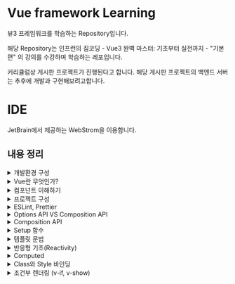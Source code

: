# Vue framework Learning

뷰3 프레임워크를 학습하는 Repository입니다.

해당 Repository는 인프런의 짐코딩 - Vue3 완벽 마스터: 기초부터 실전까지 - "기본편" 의 강의를 수강하며 학습하는 레포입니다.

커리큘럼상 게시판 프로젝트가 진행된다고 합니다.
해당 게시판 프로젝트의 백엔드 서버는 추후에 개발과 구현해보려고합니다.

# IDE
JetBrain에서 제공하는 WebStrom을 이용합니다.


## 내용 정리

<details>
<summary>개발환경 구성</summary>
- 강의에서 소개하는 vsCode의 확장프로그램은 이미 WebStrom에서 모두 제공되는 기능이므로, 생략합니다. <br>
- 크롬 웹스토어에서 `vue devtools`를 검색하면 Vue.js devtools 2개가 나오는데, 이중 legacy는 Vue2를 가리킵니다. <br> 따라서 레거시가 아닌 Vue.js devtools를 설치합니다.
</details>



<details>
<summary>Vue란 무엇인가?</summary>

## Vue
User Interface 개발을 위한 자바스크립트 프레임워크입니다.

관련된 파일은 [vue3.html](./src/tmp/vue3.html), [javascript.html](./src/tmp/javascript.html) 입니다.

이 두 파일의 차이는 다음과 같습니다.
1. 선언적 렌더링(Declarative Rendering) : Vue는 템플릿 구문`{{ 데이터 }}`를 활용하여 데이터를 선언적으로 출력(렌더링)할 수 있도록 합니다.
 
2. 반응성(Reactivity) : Vue는 JavaScript 상태 변경을 자동으로 추적하고 변경이 발생하면 DOM을 효율적으로 업데이트합니다.

이를 활용하여 순수 자바스크립트를 이용하는 것보다 더욱 빠르게 애플리케이션을 제작할 수 있습니다.

### Vue의 바인딩

관련된 파일은 [quickly.html](./src/tmp/quickly.html)입니다.

v-bind 속성을 이용하여 script태그에서 선언한 message를 바인딩 시켜줍나다 .  <br>
그리고 message의 값이 변경되면, 자동으로 placeholder의 값도 변경됩니다.

참고로 vue.js devtools를 다운로드하고, 다음과 같이 사용할 수 있습니다.

<div align="left">
  <img src="https://velog.velcdn.com/images/tjdtn4484/post/0d4ac0f1-872a-4250-ae51-3a02e27ff335/image.png">
</div>

 <br>

<div align="left">
  <img src="https://velog.velcdn.com/images/tjdtn4484/post/494205e7-11a3-4fce-b967-ad9470d31d08/image.png">
</div>

해당 값을 변경하면, 브라우저도 변경됩니다.

그리고 속성에서 `v-`라는 접두어가 붙은 특수 속성을 디렉티브(directive)라고 합니다.

### 이벤트 핸들링

관련된 파일은 [quickly.html](./src/tmp/quickly.html)입니다.

순수 html 태그 안에 `on`과 이벤트를 입력하면, 핸들링을 할 수 있는데,  <br>
Vue에선 `v-on`과 이벤트를 입력하여 핸들링을 할 수 있습니다.

reverseMessage와 관련된 코드입니다.

```
<!-- 이벤트 핸들링 -->
<button v-on:click="reverseMessage">click</button>
```

## 양방향 바인딩(v-model)

관련된 파일은 [quickly.html](./src/tmp/quickly.html)입니다.
username 과 관련된 코드입니다.

script에서 변경시엔, tag안의 값도 변경되어 나타납니다.  <br>
반면, 브라우저의 값을 변경하면, script 태그 안의 내용은 변경되지 않습니다.  <br>  <br>

왜냐하면, 단방향으로 바인딩되어 있기 때문인데요.  <br>
그래서 브라우저에서 값을 변경하면, 스크립트의 value도 변경될 수 있도록 **양방향 바인딩**을 해주어야 합니다.  <br> <br>

**양방향 바인딩**을 하기 위해 쓰는 것이 **v-model**입니다.  <br>
이 때 브라우저에서 값이 변경되면 스크립트의 value도 함께 변경됩니다.

```
{{ username }}
<!--    단방향 바인딩    <input type="text" v-bind:value="username" />-->
<!-- 양방향 바인딩 --> <input type="text" v-model="username" />
```


## 조건문
`v-if`라는 특수 속성(디렉티브)으로 제어할 수 있습니다.

관련된 파일은 [quickly.html](./src/tmp/quickly.html)입니다.

```
<p v-if="visible">보이나요?</p> <!-- 조건문 -->
<button type="button" v-on:click="visible = true">visible</button>
        
```


## 반복문
`v-for`로 배열에서 데이터를 가져와 아이템 목록을 표시하는데 사용할 수 있습니다.

관련된 파일은 [quickly.html](./src/tmp/quickly.html)입니다. 


```
<ul>
  <li v-for="item in items">{{item}}</li>
</ul>
```

</details>

<details>
<summary>컴포넌트 이해하기</summary>

**모듈** : 자바스크립트 코드를 재사용할 수 있도록 분리한 파일 <br><br>

**컴포넌트**                            <br>
- 뷰에서 UI를 재활용할 수 있도록 정의한 것   <br>                           
- 컴포넌트를 활용하면 자바스크립트 코드뿐만 아니라, HTML, CSS도 함께 캡슐화하여 재사용 가능. <br><br>

컴포넌트의 정의에든 두 가지 방법이 있습니다. <br><br>

하나는 **문자열 템플릿**, 하나는 **SFC(Single File Component)**가 있습니다. <br>

```
<script> 
    const BookComponent = {
        template : `
            <article class="book">
                <div class="book_subtitle">제목</div>
                <div class="book__title">HTML 강좌</div>
            </article>
        `,    
    };
    
    const app = Vue.createApp({});
    app.component("BookComponent",BookComponent);
    app.mount("#app");
</script>
```

위와 같이 component를 선언하고, <br>
등록했다면, <br>
사용만 하면 됩니다. <br><br>

사용은 body태그 안에 다음과 같이 추가만 해주면 됩니다.
<br>
```
<book-component></book-component>
```
<br>
그럼 해당 template 내의 구조가 만들어집니다.<br>


<div align="left">
  <img src="https://velog.velcdn.com/images/tjdtn4484/post/cf18fbe6-38f7-4bf8-9fc3-81e8d5f421dc/image.png">
</div>

<br>

컴포넌트를 활용하면, 이처럼 단 몇 줄의 태그로 아래와 같은 UI를 만들 수 있습니다. <br>

<div align="left">
  <img src="https://velog.velcdn.com/images/tjdtn4484/post/d98eaf54-a7df-4aa1-953e-60d9f58d01d9/image.png">
</div>

관련된 파일은 [여기](./src/learning-component/index.html)에 있습니다. <br><br>

그리고 위에 사진에 보시면 **Root 컴포넌트**가 존재함을 알 수 있는데, <br>
루트 컴포넌트는 처음 `Vue.craeteApp({})`으로 루트 컴포넌트를 처음에 생성할 때 괄호 안에 옵션을 전달하는데, <br>
그 옵션은 루트 컴포넌트를 생성할 때 사용하는 옵션입니다. <br><br>

그리고 이 태그들도 줄일 수 있습니다. <br>

```
const App = {
            template: `
            <app-header></app-header>
            <app-nav></app-nav>
            <app-view></app-view>
            `,
        }
///

app.component("App", App);
app.mount("#app");


//  HTML에 한 번에 한 줄로도 선언가능합니다.
<app></app>

```
<br>
지금까지의 방법은 **문자열 팀플릿**에 관한 내용입니다. <br>
이 방법은 계속 추가되는 내용이 있으면 코드가 길어지고, 불편해집니다. <br>

그래서 현업에서도 SFC 방식으로 개발을 진행하는데, <br>
SFC 방식으로는 **Vue CLI** 혹은 **Vite** 와 같은 빌드 도구가 필요합니다.

#### Vite 사용시

```
npm init -y
```

뷰도 npm으로 프로젝트를 관리할 것이기 때문에, cdn 방식이 아닌 npm으로 라이브러리를 설치해야 합니다.

```
npm install vue
```

vite 설치는 다음과 같습니다.

```
npm install vite
```

그리고 비트로 Vue.js 개발을 하려면 플러그인이 필요합니다. <br>

참고로 플러그인 [사이트는 바로 여기](https://github.com/vitejs/vite-plugin-vue/tree/main/packages/plugin-vue)입니다.

```
npm i @vitejs/plugin-vue
```

그리고 vite는 실행시 vite.config.js 파일을 참조합니다. <br><br>

다음으로 해당코드를 vite.config.js에 붙여넣기 해주시면 됩니다. <br>
(해당 링크에서 처음으로 나오는 코드입니다.) <br>

```
// vite.config.js
import vue from '@vitejs/plugin-vue'

export default {
  plugins: [vue()],
}
```

이제 비트 설치가 끝났습니다.

package.json에서 script 태그 안에서 dev라는 이름응로 vite를 추가해줍니다.

```
"dev": "vite",
```

이후 실행시 다음 명령어를 실행하면 됩니다.

```
npm run dev
```

### 컴포넌트를 사용하는 이유
- 컴포넌트를 사용하면 UI를 재사용 할 수 있습니다.
  - 프론트엔드 개발을 하다보면 JavaScript 뿐만 아니라 HTML, CSS를 반복적으로 사용할 때가 있습니다. <br> 이런경우 컴포넌트로 캡슐화 한 후 필요한 곳에서 사용할 수 있습니다.
- 컴포넌트를 사용하여 UI를 독립적으로 나눔으로써(레이아웃 등) 코드를 클린하게 할 수 있습니다.
  - 프론트엔드 개발을 하다보면 코드가 길어져 유지보수가 힘들 수 있습니다. <br> 이런경우 컴포넌트로 독립적으로 분리함으로써 코드를 클린하게 하여 유지보수를 보다 쉽게할 수 있습니다.


</details>

<details>
<summary>프로젝트 구성</summary>

#### Vue 설치방법

CLI를 사용하면 명령어 하나로 프로젝트를 scaffolding 할 수 있기 때문에 편리합니다.<br><br>

**scaffold**이란?
- 개발을 용이하게 시작할 수 있는 발판을 제공해주는 것을 의미합니다.

<br>
CLI로 시작하는 방법은 두 가지가 있습니다. <br>

#### Vue CLI
Vue CLI는 웹팩 기반 빌드도구입니다. <br>
하지만, Vue CLI는 현재 유지관리 모드에 있으므로, <br>
특정 웹팩 기능에 의존하지 않는 한 vite로 새로운 프로젝트를 시작하는 것을 공식문서에선 권장하고 있습니다.

#### Vite
Vite는 Vue SFC를 지원하고 매우 가볍고 빠른 빌드 도구입니다. <br>
Vue!의 저자이기도 한 Evan You가 만들었습니다. <br>

- Vite는 개발 서버를 구동할 때 매우 빠릅니다.
- 소스 코드의 변경이 일어났을 때 전체 모듈을 번들링 하는 것이 아니라, 변경된 모듈만 교체하기 때문에 개발을 더욱 더 빠르게 진행할 수 있습니다.

### vite로 프로젝트 구성하기

다음 명령어를 입력하여 vite로 프로젝트를 구성할 수 있습니다.

```
npm init vue
```

해당 명령어로 공식 Vue 프로젝트 스케폴딩 도구인 `create-vue`를 설치하고 실행합니다. <br>
프로젝트 이름을 설정한 후, 마지막 ESLint(코드 검사기)와 Prettier외엔 다 no를 선택해줍니다. <br>
그럼 프로젝트 이름으로 설정한, 디렉터리가 생깁니다. <br>
이 폴더가 프로젝트 디렉터리입니다. <br>

CLI를 통해 해당 디렉터리로 이동하여, 다음 명령어로 의존된 라이브러리를 설치합니다. <br>

```
npm install
```

설치 완료 후, 다음 명령어로 실행합니다.

```
npm run dev
```

터미널에서 나오는 경로를 통해 Vue로 진입할 수 있습니다.

</details>

<details>
<summary>ESLint, Prettier</summary>

<div align="left">
  <img src="https://velog.velcdn.com/images/tjdtn4484/post/12a551fa-661b-4645-ab5e-1eb69b7dec66/image.png">
</div>

이 사진은 현재 프로젝트의 폴더 구조입니다. <br><br>

맨 마지막의 **vite.config.js**sms vite의 환경 설정파일입니다. <br>
vite 명령어를 사용할 때 해당 파일을 참고합니다. <br><br>

vite.config.js에서 alias 탭이 있는데, <br>
왼쪽 항목의 URL의 매개변수를 가리킨다는 의미입니다. <br><br>

```
'@': fileURLToPath(new URL('./src', import.meta.url))
```

이렇게 설정되어있는데, `@`이 `./src` 경로를 가리킨다는 의미입니다. <br><br>

현재 디렉터리가 src인데, src안에 component 안에 TheWelcome.vue 파일이 있습니다. <br><br>

만약 이 파일을 import 할 때 <br>

```
import TheWelcome from './components/TheWelcome.vue'
```

이렇게 쓸 수도 있지만, 다음처럼 사용할 수도 있습니다.

```
import TheWelcome from '@/components/TheWelcome.vue'
```

기본적인 내용은 생략합니다. <br>
~~(Vue 이전 강의에 다 나오거든요 ㅎㅎ)~~

**public** 디렉터리는 정적 리소스를 담고 있는 디렉터리입니다. <br>
src 하위의 **asset** 디렉터리는 웹팩이나 vite와 같은 빌드도구의 영향을 받는 이미지나 CSS 등 정적인 리소스를 담는 디렉터리입니다.

그리고 src하위의 **App.vue** 컴포넌트가 루트 컴포넌트입니다.<br>

---

### Vue 스타일 가이드

애플리케이션을 개발할 때 코드 컨벤션, 코드 스타일은 협업할 때 굉장히 중요합니다. <br>
예를 들어, 자바스크립트에서 홑따옴표로 감쌀지, 쌍따옴표로 감쌀지, 명령문 끝에 세미콜론을 넣을지 안 넣을지 등등 <br>
이러한 규칙을 **스타일**이라고 합니다. <br><br>

Vue의 스타일 가이드는 JavaScript나 HTML에 대한 제한을 최대한 피합니다. <br>

하지만 **뷰 스타일 가이드**에서 제안하고 싶은 점은 <br> 
뷰로 구현할 때 특정 스타일로 개발을 하게 되면 굉장히 유용하다는 점이 있는데, <br>
이러한 규칙을 4가지 범주로 나눠서 제안을 하고 있습니다 <br><br>

즉, 뷰로 개발할 때 어떤 점이 좋았다 혹은 어떤 점이 별로였는지 이러한 경험을 알려주는 가이드입니다.<br>

### 규칙 예시
- 컴포넌트 이름에 합성어 사용
  - 예시로 todo라는 것보단, **todo-item**과 같이 합성어로 사용하는 게 좋다고 합니다.
- Prop 정의
  - 배열로 간단하게 정의하는 것보다 **객체로 상세하게 정의하는 것**이 좋고, 아니라면 최소한 **타입은 정하는 것**을 가이드하고 있습니다.
  - `.eslintrc.cjs` 파일에서 module.exports 하위의 root 하위의 'eslint:recommended' 부분은 ESLint에서 다음과 같이 체크된 부분이 있습니다. <br> 
  이 부분은 "해당 항목은 자동으로 검사해라"라는 옵션이라고 보시면 됩니다.
  <div align="left">
    <img src="https://velog.velcdn.com/images/tjdtn4484/post/a1be217a-8de4-4266-b9ba-92bbe8d9e6a8/image.png">
  </div>
- `@vue/eslint-config-prettier` 옵션은 불필요한 규칙 혹은 ESLint 와 Prettier와의 충돌할 수 있는 규칙을 끄는 충돌방지용 옵션입니다.

### ESLint 속성추가

프로젝트 설정처럼 하다보면, '.eslintrc.cjs'이 있습니다. <br>
커스텀 컨벤션, 룰을 추가하려면 `rules` 속성을 추가해야합니다.

```
  "rules": {
    "no-console": "error", // 콘솔 사용시 Error가 발생합니다.
    "no-console": "warn", // 콘솔 사용시 경고표시가 발생합니다.
    "no-console": "off", // no-console 옵션 사용을 비활성화합니다.
    
  },
```

참고로 저는 WebStrom을 사용 중인데, 따로 설정을 해야하는 것 같습니다. <br>
혹여 위의 코드를 추가해도 에러가 발생하지 않으면, Settings에서 **ESLint**를 검색하여 선택 후, <br>
**Disable ESLint**로 되어있는 것을 **Manual ESLint configuration**으로 변경하여 적용해주시면 됩니다. 

강의에서는 다음과 같이 설정합니다. 

<div align="left">
  <img src="https://velog.velcdn.com/images/tjdtn4484/post/0633b516-413a-47d8-947d-2ff02f6db184/image.png">
</div>

다음은 ESLint를 적용 후, 파일마다 빨간 줄이 나오는데, 이걸 일일이 적용하기엔 귀찮습니다. <br>
따라서, 일괄적으로 저장하는 법을 보겠습니다. <br><br>

해당 파일들에 ESLint를 적용하고, 저장을 누를 때, 자동으로 ESLint가 적용되는데, 컨텐츠 제작자는 VScode를 통해서 설정합니다. <br>
하지만, 저는 JetBrain의 WebWtorm을 사용하므로, 위와 같이 적용하려면 다음과 같이 해주시면 됩니다.

<div align="left">
  <img src="https://velog.velcdn.com/images/tjdtn4484/post/c7e9d8c8-4a98-4d9c-b594-4dfceda87e67/image.png">
</div>

settings-ESLint를 검색 후, 선택해주셔서 위와 같이 해주시면 됩니다. <br><br>

이후, main.js 혹은 App.vue에서 저장을 하면 깔끔하게 정리됩니다. <br><br>

그리고 전체 파일을 적용하려면, 터미널을 통해서 다음 명령어를 입력하면 됩니다.

```
npm run lint
```

그러면 전체적으로 lint 검사가 진행되는 것을 알 수 있습니다. <br><br>

그리고 ESLint를 적용한다면, Prettier를 비활성화 해줍니다. <br>


</details>

<details>
<summary>Options API VS Composition API</summary>

Vue2는 Options API를 사용했지만, Vue3가 나오면서 Composition API가 나왔고, <br>
Vue 진영에서도 Composition API를 이용하여 개발하기를 권장하고 있습니다.

#### Option API 스타일

```
    data() {
		return {
			counter: 0,
		};
	},
	methods: {
		increment() {
			this.counter++;
		},
	},
	mounted() {
		console.log('컴포넌트가 마운트 되었습니다');
	},
```

위와 같이 상태 데이터는 데이터 안에 선언하고,<br>
메서드는 메서드 안에 선언하고, <br>
컴포넌트가 마운트 되었을 때는 마운트 메서드를 선언해서 작성하는 방식입니다. <br>

#### Composition API 스타일

```
    setup() {
		const counter = ref(0);
		const increment = () => counter.value++;

		onMounted(() => {
			console.log('컴포넌트가 마운트 되었습니다');
		});

		return {
			counter,
			increment,
		};
	},
```

위의 코드와 같이 setup 함수 안에 그룹핑 해놓은 스타일이 컴포지션 API 입니다. <br><br>

Vue 공식문서를 통해서 API의 함수들을 더욱 자세히 확인할 수 있습니다. <br>

### 컴포지션 API가 나온 배경

Optinos API 같은 경우, 데이터, 메서드 등의 코드를 보면 **동일한 논리적 관심사를 처리하는 코드가 분산**이 되어있습니다.<br> <br>

만약 코드가 길어지면, 복잡해져서 스크롤을 한창 아래로 내려야합니다. <br><br>

하지만, 컴포지션 API를 사용하게되면, **동일한 논리적 관심사를 그룹핑**할 수 있습니다.<br>
코드를 그룹핑함으로써 분석하기 쉽고, 유지보수가 용이해집니다. <br><br>

만약 코드를 다른 곳에서 사용한다면, <br>
관심사가 동일한 코드를 가지고 유틸 파일로 만들 수 있습니다. <br><br>

하지만 Options API는 코드조각을 일일이 찾아야 됩니다. <br>
번거롭게요... <br><br>

그리고 Composition API를 사용하면, 동일한 관심사 코드를 그룹핑하고, 추출하여 쉽게 재활용 가능합니다. <br>
이 때 **관심사를 추출하여 재사용 가능한 코드**를 컴포지션 API에서는 **컴포저블**이라고 부릅니다. <br><br>

컴포저블은 OptionsAPI에서 사용했던 믹스인의 모든 단점을 해결해줍니다. <br>
또한, <br>
Vue3의 재사용이 가능한 함수를 활용하면, 믹스인을 사용할 필요도 없습니다.<br><br>

**정리하자면**,<br>
- 컴포지션 API는 코드 조각을 그룹핑함으로써 분석을 용이하게 합니다.
- 컴포저블 함수를 사용해서 애플리케이션 전체에서 코드를 매우 쉽게 재사용할 수 있게 해줍니다.


### OptionsAPI, CompositionAPI의 관계

- CompositionAPI는 OptionsAPI의 대부분의 기능을 대체합니다. 
  - 하지만, 경우에 따라 필요한 경우 OptionsAPI를 사용해야 할 수도 있습니다.

- OptionsAPI, CompositionAPI를 같이 사용할 수도 있습니다.
  - 기존 OptionsAPI로 개발을 했지만, Composition API의 기능이 필요한 경우에만 사용하는 것이 좋습니다.
  - 새로운 프로젝트를 진행할 떄는 CompositionAPI를 기반으로 개발하는 것이 좋습니다.

비교하기 좋은 사이트는 다음과 같습니다. <br>
[뷰 3 공식문서](https://vuejs.org/)입니다.

해당 사이트에서 Docs의 Guide를 선택합니다.

<div align="left">
  <img src="https://velog.velcdn.com/images/tjdtn4484/post/b116b526-dd97-4299-be02-dc3c38a985b5/image.png">
</div>


그리고, 왼쪽 상단의 **Options** 혹은 **Composition** 토글을 통해서 두 API 방식을 비교할 수 있습니다.

<div align="left">
  <img src="https://velog.velcdn.com/images/tjdtn4484/post/7f42a891-b794-46b3-866e-7ee4f26ee209/image.png">
</div>

<div align="left">
  <img src="https://velog.velcdn.com/images/tjdtn4484/post/aa26cf22-d7ff-4c14-be26-f3386c7d80e7/image.png">
</div>


</details>

<details>
<summary>Composition API</summary>

컴포지션 API는 성격에 따라 **반응형 API**, **라이프 사이클 Hook**, **종속성 주입** 으로 구분됩니다.<br><br>


### 반응형 API
- 말 그대로 반응하는 데이터와 관련된 API 세트라고 보시면 됩니다. <br><br>

#### 반응형이란?

다음과 같이 App.vue 코드를 작성합니다.<br><br>


```
<template>
	<div>
		<h2>반응형 메시지</h2>
		<p>{{ reactiveMessage }}</p>
		<h2>일반 메시지</h2>
		<p>{{ normalMessage }}</p>
	</div>
</template>

<script>
import { ref } from 'vue';

export default {
	setup() {
		const reactiveMessage = ref('Hello Reactive Message');
		const normalMessage = 'Hello Nomal Message';

		return {
			reactiveMessage,
			normalMessage,
		};
	},
};
</script>

<style lang="scss" scoped></style>

```

그럼 다음과 같이 나올 것입니다.

<div align="left">
  <img src="https://velog.velcdn.com/images/tjdtn4484/post/a497ab54-2a2f-4a59-b737-6e48fb9765c9/image.png">
</div>

그리고 버튼을 누르면, `!`를 추가하는 코드를 작성해보겠습니다.<br><br>

```
		<h2>반응형 메시지</h2>
		<p>{{ reactiveMessage }}</p>
		<button v-on:click="addReactiveMessage">Add Message</button>
		<h2>일반 메시지</h2>

		...
		
		const reactiveMessage = ref('Hello Reactive Message');
		const addReactiveMessage = () => {
			reactiveMessage.value = reactiveMessage.value + '!';
		};
		const normalMessage = 'Hello Nomal Message';

		return {
			reactiveMessage,
			normalMessage,
			addReactiveMessage,
		};
...

<style lang="scss" scoped></style>
```

그리고 메세지를 클릭해보면, <br><br>

<div align="left">
  <img src="https://velog.velcdn.com/images/tjdtn4484/post/0cb12eba-3746-4d52-86d4-c4e225e63ab1/image.png">
</div>

위 그림처럼 느낌표가 붙습니다.(3번을 눌렀기 때문입니다.) <br><br>

선언했던 `reactiveMessage`이 반응형 메세지였는데, <br>
이 **반응형 메세지의 상태가 변경됨**에 따라, **UI도 함께 변경**되는 것을 확인할 수 있습니다. <br><br>

그 이유는 ref API를 사용했기 때문입니다.<br><br>

반면에, 일반메세지는 어떻게 될까요? <br><br>

다음과 같이 코드를 작성합니다.<br><br>

```
  ...
        <h2>일반 메시지</h2>
		<p>{{ normalMessage }}</p>
		<button v-on:click="addNomalMessage">Add Message</button>
  
  ...
        const normalMessage = 'Hello Nomal Message';
        const addNomalMessage = () => {
            addNomalMessage.value = addNomalMessage.value + '!';
        };

		return {
			...
			addReactiveMessage,
			addNomalMessage,
  ...
```

그러면 다음과 같이 나오는데, <br>

<div align="left">
  <img src="https://velog.velcdn.com/images/tjdtn4484/post/d86ca3c5-35f5-472a-824f-db10e5e4f31c/image.png">
</div>

위 그림은 버튼을 몇 번 클릭한 모습입니다.<br><br>

이 말인 즉슨, 반응형 메시지가 아니라면,  <br>
음... 네... <br>


<div align="left">
  <img src="https://velog.velcdn.com/images/tjdtn4484/post/edffdb4b-5995-4394-9e73-ae9420234bbd/image.png">
</div>

그렇습니다..

이처럼 반응형 API는 반응형 데이터를 선언하거나, 혹은 <br>
그와 관련된 일을 하는 API입니다.<br><br>


```
isRef() // 반응형인지 확인하는 문법
```

콘솔을 통해서 반응형인지 아닌지를 보도록 하겠습니다.

<div align="left">
  <img src="https://velog.velcdn.com/images/tjdtn4484/post/9da7c4ca-0fb7-4100-bb40-93f4d444ee85/image.png">
</div>

결과는 위 그림과 같습니다.
따라서 반응형 API란 **반응형과 관련된 일을 하는 API다**라고 보시면 됩니다.


### 라이프 사이클 Hook

Vue 인스턴스나 컴포넌트가 생성될 때, 미리 사전에 정의된 몇 단계의 과정을 거치게 되는데 이를 **라이프 사이클(Lifecycle)**이라고 합니다. <br>
라이프사이클 단계에서 실행되는 함수를 **라이프 사이클 훅**이라고 합니다.<br><br>

예를 들어 어떠한 코드를 컴포넌트가 DOM에 마운트 되기 전에 넣고 싶거나, 혹은 마운트된 후에 넣고 싶을 때, <br>
onBeforeMount, onMounted와 같은 API를 사용할 수 있습니다.


### 종속성 주입

해당 내용은 추후에 다룹니다.

</details>

<details>
<summary>Setup 함수</summary>

Setup() 함수(hook)은 Composition API 사용을 위한 진입점 역할을 합니다. <br>

Setup 함수는 라이프 사이클 다이어그램을 보면, 컴포넌트 인스턴스가 생성되기 전에 실행되는 Hook이라고 볼 수도 있습니다. <br>
<br>
Setup 함수 안에 반응형 상태, 메서드를 선언하고, 객체로 반환하게 되면 템플릿에 노출할 수 있습니다.<br>

```
<template>
	<div>
		<p>
			{{ counter }} // return문 안에 있음. 사용 가능
		</p>
		<p>
			{{ message }} // return문 안에 없음. 사용 불가
		</p>
	</div>
</template>

<script>
import { ref } from 'vue';

export default {
	setup() {
		const counter = ref(0);
		const message = ref('Hello Vue3');
		return {
			counter,
		};
	},
};
</script>
```

<div align="left">
  <img src="https://velog.velcdn.com/images/tjdtn4484/post/e350b359-e098-49fc-ba98-06473255c78e/image.png">
</div>

이처럼 return 문 안에 있냐 없냐에 따라 템플릿 내에서 사용할 수도 있고, 사용하지 못할 수도 있습니다.<br>
이는 변수 뿐만 아니라, 메서드도 마찬가지입니다. <br><br>

템플릿 뿐만 아니라, 컴포넌트 인스턴스에서도 사용할 수 있습니다.<br>

```
<script>
import { ref } from 'vue';

export default {
	setup() {
		const counter = ref(0);
		const message = ref('Hello Vue3');
		return {
			counter,
		};
		
		mounted() {
		  console.log(this.counter) // 0
		}
	},
};
</script>
```

위와 같이 mounted 안에서 this 키워드를 이용하여 접근할 수 있습니다. <br>
(참고로 이 부분은 OptionsAPI입니다.) <br><br>


- props
그리고 Setup 함수의 첫 번째 매개변수는 props입니다. <br>
**props**는 추후에 다룹니다.^^<br>
Setup 함수의 첫 번째 매개변수로 props가 넘어온다는 정도로 알고 가면 됩니다. <br>

- Setup Context
두 번째 매개변수로는 Setup Context 객체입니다.<br>
컨텍스트 객체는 Setup 함수 내에서 유용하게 사용할 수 있는 속성을 갖고 있습니다. <br><br>

속성은 다음과 같이 있습니다. 
- context.attrs
- context.slots
- context.emit
- context.expose
  
<br> 이러한 기능들도 추후에 배웁니다 ^^

</details>


<details>
<summary>템플릿 문법</summary>

### 텍스트 보간법
텍스트 보간법은 데이터 바인딩의 가장 기본형태로 `{{ data }}` 처럼 이중 중괄호(콧수염 괄호라고도 불립니다.)를 사용하는 것입니다. <br><br>
이중중괄호({{}})를 활용하여, 데이터에 바인딩할 수 있습니다. <br><br>

그러면 script 태그 안의 값이 변경됨에 따라, 템플릿에서 보여지는 값도 변경됩니다. <br><br>

만약에 한 번만 렌더링을 하고 데이터가 변경되지 않도록 하려면, **v-once**라는 디렉티브를 사용하면됩니다. <br><br>

잠깐! 여기서 **디렉티브**란? <br>
`v-`와 같은 prefix가 붙는 특수한 속성입니다. <br>
디렉티브는 엘리먼트 혹은 컴포넌트에게 행동을 지시하는 것을 말합니다.<br><br>

`v-once`는 **일회성으로만 보관하고, 갱신해도 변경하지 말라**는 기능이 있는 디렉티브입니다.<br><br>

```
<template>
  <h2>보간법</h2>
		<p>{{ message }}</p>
		<p v-once>{{ message }}</p>
		<button v-on:click="message = message + '!'">Click!</button>
</template>
<script>
import { ref } from 'vue';

export default {
	setup() {
		const message = ref('안녕하세요!');
		return {
			message,
		};
	},
};
</script>
```

위와 같이 있을 때, <br>

<div align="left">
  <img src="https://velog.velcdn.com/images/tjdtn4484/post/5e80105b-fb0e-4359-ab5d-5646a00533b7/image.png">
</div>

`v-once`가 적용된 곳은 처음과 같지만, 그냥 바인딩된 곳에는 느낌표가 많이 붙은 것을 확인할 수 있습니다. <br>

### 이중중괄호({{}})
이중중괄호는 데이터를 HTML이 아닌, 일반 텍스트로 해석합니다. <br>
실제 html을 출력하려면, `v-html` 디렉티브를 사용해야합니다. <br><br>

```
  ...

  <h2>v-html</h2>
  <p>{{ rawHtml }}</p>
  <p v-html="rawHtml"></p>

  ... 

Setup() {
  const rawHtml = ref('<strong>안녕하세요</strong>');
  
  ... 
  
  return {
    rawHtml,
  }
}

```

위와 같이 있을 때, 다음과 같이 나타납니다. <br> 

<div align="left">
  <img src="https://velog.velcdn.com/images/tjdtn4484/post/bfdaaadb-6910-4bb9-b99d-d32600a3e776/image.png">
</div>

<br><br>

### v-html
`v-html` 디렉티브를 사용하면, 태그 내에 아무것도 선언하지 않고, 디렉티브의 값으로만 주면 해당 태그가 템플릿에 적용됩니다. <br><br>

```
<p v-html="rawHtml"></p>
```

#### v-html 주의점
`v-html`을 실무에서 사용하게 되면, HTML을 동적으로 웹사이트에서 렌더링하게 되는데 **XSS 취약점(크로스 사이트 스크립팅)**에 위험해집니다. <br>
<br>
**XSS 취약점(크로스 사이트 스크립팅)**은 웹사이트에서 악성 스크립트를 삽입할 수 있는 취약점입니다.<br>
따라서, 관리자가 입력하는 컨텐츠거나, 혹은 신뢰할 수 있는 컨텐츠에서만 사용을 하고, <br>
사용자가 제공하는 컨텐츠에서는 사용하지 않는 것을 권장합니다.<br><br> 

### 속성 바인딩(v-bind)
속성을 바인딩할 때는 `v-bind` 디렉티브를 사용할 수 있습니다.<br>

```
<div v-bind:title="dynamicTitle">
	마우스를 올려보세요. 마우스가 올라가면 보여요!
</div>

 ...
 
 const dynamicTitle = ref('안녕하세요!!!!');
 
 ...
 
 return {
			dynamicTitle,
  }
```

그리고 마우스를 올려보면 다음과 같이 나옵니다. <br>

<div align="left">
  <img src="https://velog.velcdn.com/images/tjdtn4484/post/3740a83c-5d58-4e3e-84d9-547c5ceb410b/image.png">
</div>

<br>

```
  ...
  
  <input type="text" value="홍길동" v-bind:disabled="isInputDisabled" />
  
  ...

  const isInputDisabled = ref(false);
  const isInputDisabled = ref(true);
  
  ...
```

위와 같이 작성하게되면, isInputDisabled의 값이 true이냐 false이냐에 따라, <br>
input 값이 수정될 수도 있고, 안 될 수도 있습니다. <br><br>


<div align="left">
  <img src="https://velog.velcdn.com/images/tjdtn4484/post/d648f7ac-54e4-4ba5-9e1e-b9f37f9b519b/image.png">
</div>

<div align="left">
  <img src="https://velog.velcdn.com/images/tjdtn4484/post/54657829-aa9d-446e-85fd-a87b3e38d12e/image.png">
</div>

그리고 `v-bind`는 단축 속성을 지원합니다! <br><br>

`v-bind:` 이렇게 사용해도 되고, <br>
`:` 이와 같이 콜론(:)만 사용해도 됩니다! <br><br>

앞으로의 수업은 단축 속성을 사용한다고 합니다.^^ <br><br>

그리고 `v-bind`는 여러 개의 속성을 한 번에 바인딩할 수 있습니다. <br>
다중 속성을 객체로 한 번에 바인딩할 수 있습니다. <br>

```

...
  <input v-bind="attr" />
...

  const attr = ref({
			type: 'password',
			value: '12345678',
			disable: false,
		});
		
...
 
  return {
			attr,

```

위와 같이 한 번에 정의하여 사용할 수 있습니다.

<div align="left">
  <img src="https://velog.velcdn.com/images/tjdtn4484/post/bcd7d52c-3e0b-4511-86ab-85268e19d9a3/image.png">
</div>

현재 비밀번호가 잘 들어간 것을 확인할 수 있습니다.
<br>

```
type: 'text',
```

타입을 text로 바꾸면 다음과 같이 됩니다.

<div align="left">
  <img src="https://velog.velcdn.com/images/tjdtn4484/post/00f5643d-86b8-4a2a-9ec3-cc9fcb829661/image.png">
</div>

이렇게 다중 속성을 바인딩할 수 있습니다.

### 이중괄호 안의 자바스크립트 표현식
이중괄호문에서는 데이터 뿐만 아니라, 자바스크립트 표현식도 가능합니다. <br>

```
		<h2>JavaScript</h2>
		{{ message.split('').reverse().join('') }} <br />
		{{ isInputDisabled ? '예' : '아니오' }}
```

아래는 결과입니다. <br>

<div align="left">
  <img src="https://velog.velcdn.com/images/tjdtn4484/post/1cc770bc-bd02-4fa8-b26f-5f03a98ffde3/image.png">
</div>

이처럼 JavaScript 표현식도 가능합니다.

</details>

<details>
<summary>반응형 기초(Reactivity)</summary>

자바스크립트 객체에서 반응형 상태를 생성하기 위해서 `reactive()` 함수를 사용할 수 있습니다. <br>
리액티브 함수에 객체를 넣음으로 반응형 상태를 선언할 수 있습니다. <br>
이 때 반환되는 데이터를 반응형 객체라고 하고, 반응형 객체가 변경되면 바인딩된 화면도 자동으로 업데이트 됩니다. <br><br>

```
<template>
	<div>
		<button v-on:click="increment()">Click {{ state.count }}</button>
	</div>
</template>

<script>
import { reactive } from 'vue';

export default {
	setup() {
		const state = reactive({
			count: 0,

		});
		const increment = () => {
			state.count++;
		};
		return {
			state,
			increment,
		};
	},
};
</script>
```

반응형은 Depth가 깊어도 제대로 동작을 합니다.<br>

```

    ...
    
    <button v-on:click="increment()">Click {{ state.count }}</button>
    <button v-on:click="increment()">Deep Click {{ state.deep.count }}</button>

    ...

    export default {
        setup() {
            const state = reactive({
                count: 0,
                deep: {
                    count: 0,
                },
            });
            const increment = () => {
                state.count++;
                state.deep.count++;
            };
            return {
                state,
                increment,
            };
        },
};
	...
```

아래는 해당 코드의 결과입니다.

<div align="left">
  <img src="https://velog.velcdn.com/images/tjdtn4484/post/d8c3b64a-82a8-48e2-b67c-6198fd6678d3/image.png">
</div>

이처럼 얕은 Depth부터 깊은 Depth까지 반응형으로 동작하는 것을 확인할 수 있습니다. <br><br>

OptionsAPI에서는 data라는 옵션의 객체를 return해서 선언하는데, 내부적으로 반환된 객체는 reactive로 감싸진다는 것을 참고하시면 될 거 같습니다.<br><br>

**reactive**함수는 객체나 배열과 같은 **레퍼런스 타입을 반응형 객체로 만들 수 있습니다.** <br><br>

그럼 string, number, boolean과 같은 기본형을 반응형 데이터로 만드려면 어떻게 해야할까요? <br>
이에 대해 알아보겠습니다. <br>

```
<template>
	<div>
		<p>{{ message }}</p>
		<button v-on:click="addMessage">add click</button>
	</div>
</template>

<script>
import { reactive } from 'vue';

export default {
	setup() {
		let message = reactive('Hello Vue!');
		const addMessage = () => {
			message = message + '!';
		};
		return {
			message,
			addMessage,
		};
	},
};
</script>
```

해당 코드의 결과는 다음과 같습니다.

<div align="left">
  <img src="https://velog.velcdn.com/images/tjdtn4484/post/d773696b-af43-4337-be5f-8964044c7111/image.png">
</div>

그런데, 반응형으로 동작하지 않는다는 것을 확인할 수 있습니다. <br>
그 이유는 **reactive함수**는  객체나 배열과 같이 레퍼런스 타입의 반응형 상태, 반응형 객체를 선언하는 함수이기 때문입니다. <br>

```
console.log('message :', message);
console.log('message typeof :', typeof message);
```

해당 코드를 넣고, 확인을 해보면, 

<div align="left">
  <img src="https://velog.velcdn.com/images/tjdtn4484/post/681c8032-2c5d-42ab-8a2b-e2bd6d11d679/image.png">
</div>

string 타입임을 확인할 수 있습니다. <br><br>

return하는 message 값과 템플릿에서 사용되는 message 값이 메모리 주소를 가지고 서로 공유를 해야하는데, <br>
기본형 특성상 값 자체가 바뀜으로써 메모리를 통해서 공유되지 않습니다. <br>
그렇기 때문에, 당연히 반응형으로 동작하지 않습니다. <br><br>

만약에 기본형을 반응형으로 다루려면, 이미 약속된 속성을 선언하고, 내부에 선언해야합니다. <br>

```
setup() {
  let message = reactive({
    value: 'Hello Vue!',
  });
  const addMessage = () => {
    message.value = message.value + '!';
  };
}
```

위의 코드처럼 작성하면 됩니다. <br>
그러나 이는 결국 Primitive 타입 즉, 기본형이 아니라 객체를 선언한 것입니다. <br><br>

따라서 반응형 API에서는 기본형을 선언할 수 있는 ref함수를 제공합니다. <br>

### ref
`reactive()` 함수는 객체타입에만 동작합니다.<br>
반면에, `ref()` 함수는 기본타입을 반응형으로 만들 수 있는 반응형 API입니다. <br><br>

ref 함수를 사용하려면, <br>
다음과 같이 ref 내부에 Primitive 타입을 넘기면 됩니다. <br><br>

```
const count = ref(0);
```

그러면, 반응형 데이터를 반환하게 됩니다. <br>
이 ref로 반환된 반응형 데이터는 **변이 가능한 (mutable) 객체**를 반환합니다.<br>
이 객체 안에는 `value`라는 하나의 속성만 포함하는데, <br>
value라는 속성은 매개변수로 던졌던 Primitive 타입을 가지고 있습니다.<br>
(위의 코드로 보면 0입니다.) <br><br>

이 반응형 객체는 value값에 참조역할을 하는 것입니다. <br>

결론적으로 ref함수로 기본형타입을 선언하게 되면, 내부적으로 value라는 값을 가지게 되고, <br>
`.value`를 선언하지 않더라도 ref함수로 선언된 값은 내부의 `.value`값을 호출한다고 보면 될 거 같습니다.

```
<template>
	<div>
		<p>{{ message }}</p>
		<button v-on:click="addMessage">add click</button>
	</div>
</template>

<script>
import { ref } from 'vue';

export default {
	setup() {
		let message = ref('Hello Vue!');
		const addMessage = () => {
			message.value = message.value + '!';
		};
		console.log('message :', message.value);
		console.log('message typeof :', typeof message.value);
		return {
			message,
			addMessage,
		};
	},
};
</script>
```

위의 코드에서 message를 ref함수로 선언했지만, <br>
템플릿에서는 `message.value`가 아닌 `message`를 이중괄호문으로 호출했습니다.  <br><br>

그리고 잘 반응합니다. <br>

<div align="left">
  <img src="https://velog.velcdn.com/images/tjdtn4484/post/c2c30a16-61a5-4d5c-80d1-25396c604ebf/image.png">
</div>


그리고, 콘솔로 확인하면, message 내부의 value값이 래핑된 것을 확인할 수 있습니다.

<div align="left">
  <img src="https://velog.velcdn.com/images/tjdtn4484/post/ba2b0556-eec7-4106-80b9-280ec15e2ac7/image.png">
</div>

<br>

그리고 크롬에서 Vue devtools를 보면 다음과 같이 ref 함수로 선언한 것은 Ref의 표시가 나오고, 편집이 가능하도록 연필 모양이 나옵니다.<br>
<br>
<div align="left">
  <img src="https://velog.velcdn.com/images/tjdtn4484/post/649b0024-7e9e-4d0e-8a0a-f32d16b57b03/image.png">
</div>

#### ref함수를 reactive의 객체를 정의할 때 속성으로 넣게되면?

```
const count = ref(0);
const state = reactive({
  count
 })
```

이처럼 ref함수를 reactive의 객체를 정의할 때 속성으로 넣게되면 어떻게 될까요? <br><br>

이에 대해 알아보도록 하겠습니다.<br>

```
const count = ref(0);
const state = reactive({
    count,
});
console.log(count.value);
// console.log('state.count : ', state.count.value); // undefined
console.log('state.count : ', state.count);   // 0
```

ref로 선언한 데이터를 반응형 객체의 속성으로 주입하게 되면,  <br>
자동으로 해당 데이터의 value는 언래핑되어 사라집니다. <br>
그래서 일반 속성을 사용하는 것처럼 사용할 수 있습니다. <br>
그리고 반응형은 여전히 연결되어 있습니다.

```
const count = ref(0);
const state = reactive({
    count,
});
count.value++;
count.value++;
console.log(count.value); // 2
console.log('state.count : ', state.count); // 2
```

이와 같이 count.value의 값이 증가함에 따라, <br>
state.count도 증가한 것을 확인할 수 있습니다. <br><br>

배열에선 조금 다릅니다.

```
// ref -> Array
const message = ref('Hello');
const arr = reactive([message]);
console.log('arr[0]: ', arr[0]);
console.log('arr[0].value: ', arr[0].value);
```

<div align="left">
  <img src="https://velog.velcdn.com/images/tjdtn4484/post/80bcc2cd-5b3d-4254-9e82-cc80231d1e5d/image.png">
</div>

배열을 통해서 접근하려면, `.value`를 통해서 접근해야합니다.<br>
반응형 상태를 객체로 넣으면 `.value`를 붙이지 않아도 되지만, <br>
반응형 상태를 배열로 넣으면 배열에 접근하기 위해서 `.value`를 붙이면 됩니다. <br><br>

### 반응형 상태 구조 분해하기(Destructuring)

객체의 몇몇 속성을 사용하고 싶을 때, ES에서 구조 분해 할당을 사용하면 되는데,<br>
반응형 객체에서 구조분해 할당을 하게 되면 해당 속성들은 반응형을 잃게 됩니다. <br><br>

```
<template>
	<div>
		<p>author: {{ author }}</p>
		<p>title: {{ title }}</p>
	</div>
</template>

<script>
import { reactive } from 'vue';

export default {
	setup() {
		const book = reactive({
			author: 'Vue Team',
			year: '2020',
			title: 'Vue 3 Guide',
			description: '당신은 이 책을 지금 바로 읽습니다 ;)',
			price: '무료',
		});

		const { author, title } = book;
		console.log(typeof author);
		return { author, title, book };
	},
};
</script>
```

위와 같은 코드가 있을 때, <br>
크롬 브라우저의 확장 프로그램인 Vue devtools를 확인해보면, <br>

<div align="left">
  <img src="https://velog.velcdn.com/images/tjdtn4484/post/75b357c2-5b78-47a0-8b4c-baf6497ff8d6/image.png">
</div>

이처럼 book은 reactive로 선언했기 때문에, 반응형이 살아있습니다. <br>
하지만, 구조분해할당으로 선언된 author, title은 변경할 수 없고, 콘솔을 통해 확인해보면, 그냥 string타입임을 확인할 수 있습니다. <br>

<div align="left">
  <img src="https://velog.velcdn.com/images/tjdtn4484/post/4c5a3f49-c556-4152-8ad8-6b575aabdcee/image.png">
</div>

<div align="left">
  <img src="https://velog.velcdn.com/images/tjdtn4484/post/b0362de8-3714-4b62-8154-391593bd1626/image.png">
</div>

그럼 반응성을 잃지 않으면서 구조분해할당을 할 수는 없을까... <br>
그 방법은 **toRef(), toRrefs() API**를 사용하면 됩니다.  <br>

```
const { author, title } = book        // 밑에처럼 변경
const { author, title } = toRefs(book);
```

toRefs(book)으로 값을 변경하면, 반응형 데이터가 됩니다.

<div align="left">
  <img src="https://velog.velcdn.com/images/tjdtn4484/post/dada99fd-9068-4a54-ac78-8fb5227285ff/image.png">
</div>

이처럼 Ref가 붙은 것을 확인할 수 있고, <br>
값을 변경할 수 있겠죠..? <br><br>

toRefs()를 사용하게 되면 book에 있는 속성과 구조분해해서 재할당한 반응형 상태는 동기화가 됩니다.<br>

<div align="left">
  <img src="https://velog.velcdn.com/images/tjdtn4484/post/926817c9-ad06-463a-83f4-24b47ace5386/image.png">
</div>

저는 위의 author 데이터를 바꿨지만, book 내부의 author의 값도 바뀌었습니다. <br>
<br>
만약 구조분해할당이 아니라, 객체에서 하나만 가져오고 싶다면, `toRef()`를 사용하면 됩니다.<br>

```
const author = toRef(book, 'author');
```

이처럼 속성하나만 선언하고, toRef의 첫 번째 매개변수에는 객체, 두 번째 매개변수에는 객체의 내부 값을 가지고 선언하면 됩니다. <br>

따라서 구조분해할당으로 가져온 데이터가 반응형을 잃지않도록 하려면, toRef, toRefs를 사용하면 됩니다. <br><br>

### readonly

readonly를 이용하면 반응형 객체의 변경을 방지할 수 있습니다. <br>

```
const original = reactive({ count: 0 });

const copy = readonly(original);

original.count++;

copy.count++;
```

위와 같이 readonly를 통해서 original의 값을 복사하여 copy로 선언하면,<br>
original.count 즉 원본 값은 변경할 수 있지만, <br> 
복사본인 copy.count는 변경할 수 없습니다. <br><br>

예를 들어, 컴포넌트 A와 B가 있을 때, <br>
A의 컴포넌트에서 사용한 반응형 상태가 B 컴포넌트에서도 필요합니다. <br>
A 컴포넌트에서 B 컴포넌트에 반응형 데이터를 주입해줄 수 있는데, <br>
B 컴포넌트에서 데이터를 변경하면, 원본이 있는 A 컴포넌트도 동기화되어 변경됩니다.<br>
이러한 경우 readonly를 이용해서 변경불가능한 객체를 만들어서 B 컴포넌트로 주입하면 됩니다. <br><br>

```
<script>
import { reactive, readonly } from 'vue';

export default {
	setup() {
		const original = reactive({
			count: 0,
		});
		original.count++;
		console.log(original.count);

		return {};
	},
};
</script>
```

콘솔에서 1이 출력됨을 확인할 수 있습니다.

<div align="left">
  <img src="https://velog.velcdn.com/images/tjdtn4484/post/520a795d-d15d-42d2-a415-9f8c5018f43a/image.png">
</div>

readonly를 사용하여 콘솔을 출력하면 다음과 같습니다.

```
const original = reactive({
    count: 0,
});
const copy = readonly(original);
original.count++;
console.log('original.count : ', original.count);
console.log('copy.count : ', copy.count);
```

<div align="left">
  <img src="https://velog.velcdn.com/images/tjdtn4484/post/520a795d-d15d-42d2-a415-9f8c5018f43a/image.png">
</div>

만약 copy.count를 변경하려 하면, 해당 값은 readonly 이기 때문에, 변경할 수 없다는, 것을 확인할 수 있습니다.

<div align="left">
  <img src="https://velog.velcdn.com/images/tjdtn4484/post/87d06188-1626-4bda-8845-ff987a1b72db/image.png">
</div>

<div align="left">
  <img src="https://velog.velcdn.com/images/tjdtn4484/post/c9ae67b5-8d5f-4a8e-b0ab-36451d30cba3/image.png">
</div>

<div align="left">
  <img src="https://velog.velcdn.com/images/tjdtn4484/post/484de383-b8a7-4747-af4c-df457928ff67/image.png">
</div>


#### Reactivity Transform : 실험적인 단계

위에서 본 것처럼 refs와 함께 `.value`를 사용하는 것은 JavaScript의 언어 제약으로 인한 단점입니다. <br>
기본형 타입을 참조형 타입으로 다루기 때문입니다. <br>
뷰3에서는 compile-time transforms를 사용하여 적절한 위치에 `.value`를 자동으로 추가해서 불편함을 개선하려고 하고 있습니다.

`$`를 활용하는데, 

```
let const = $ref(0);

function increment() {
  count++;
}
```

이처럼 `$`를 이용해서 기본형을 ref 안에 선언했지만, <br>
increment의 내부에 `count.value`가 아닌, `count`만 선언한 것을 확인할 수 있습니다. <br><br>

실험적인 단계이므로, 바로 사용할 수 없겠지만, 참고하면 될 거 같습니다!! <br>

</details>

<details>
<summary>Computed</summary>

템플릿 문법( {{ }} )은 간단히 사용하면 매우 편리합니다. <br>
하지만, 템플릿 내 표현식 코드가 길어질 경우 가독성이 떨어지고 유지보수가 어려울 수 있습니다. <br><br>

이럴 때 사용하는 반응형 API가 **computed입니다**. <br>
computed를 사용하면 computed 안에 콜백 함수를 정의함으로써, return 되는 값을 속성으로 읽기 전용 속성으로 사용할 수 있습니다.<br><br>

```
<template>
	<div>
		<h2>{{ teacher.name }}</h2>
		<h3>강의가 있습니까?</h3>
		<p>{{ teacher.lecture > 0 ? '있음' : '없음' }}</p>
	</div>
</template>

<script>
import { reactive } from 'vue';

export default {
	setup() {
		const teacher = reactive({
			name: '짐코딩',
			lecture: ['HTML/CSS', 'JavaScript', 'Vue3'],
		});
		return {
			teacher,
		};
	},
};
</script>
```

위의 코드 중 `{{ teacher.lecture > 0 ? '있음' : '없음' }}` << 이 부분이 길어지고, 이러한 코드를 여러 번 사용한다면, 비효율적입니다. <br>
이 때 사용하는 것이 computed 함수입니다. <br>

```
<template>
  <p>{{ hasLecture }}</p>
</template>

<script>
const hasLecture = computed(() => (teacher.lecture > 0 ? '있음' : '없음'));
</script>
```

이렇게 computed를 사용하면 조금더 템플릿 문법이 간결해질 수 있습니다. <br>
그런데, 아래와 같이 똑같은 기능을 하는 메서드를 다음과 같이 선언하면 어떻게 될까요? <br>

```
<p>{{ existLecture() }}</p>

const existLecture = () => (teacher.lecture > 0 ? '있음' : '없음');
```

결과적으로는 같은 기능을 수행하므로, 결과가 같습니다. <br>

<div align="left">
  <img src="https://velog.velcdn.com/images/tjdtn4484/post/946e9adb-e993-46b1-afd6-ff1c03fd057e/image.png">
</div>

똑같지만, 성능면에서는 computed를 사용하는 것이 더욱 좋습니다.<br>
왜냐하면, computed는 계산된 값이 캐싱되기 때문입니다. <br><br>

```
<template>
    <p>{{ hasLecture }}</p>
    <p>{{ hasLecture }}</p>
    <p>{{ existLecture() }}</p>
    <p>{{ existLecture() }}</p>
</template>
<script>
    const hasLecture = computed(() => {
        console.log('computed'); // 출력
        return teacher.lecture > 0 ? '있음' : '없음';
    });
    const existLecture = () => {
        console.log('method');    // 출력
        return teacher.lecture > 0 ? '있음' : '없음';
    };
</script>
```

위와 같이 선언되어있을 때, <br>
콘솔창을 확인해보면, 

<div align="left">
  <img src="https://velog.velcdn.com/images/tjdtn4484/post/a7877ab0-1e5b-494c-9b1c-0bf9d2959654/image.png">
</div>

이렇게 그냥 함수는 두번을 출력하지만, computed 를 사용한 곳은 한 번만 출력한 것을 확인할 수 있습니다. <br>
참고로 UI 결과는 다음과 같습니다.

<div align="left">
  <img src="https://velog.velcdn.com/images/tjdtn4484/post/fc81af43-21d6-4f63-b965-6cd905d5cfee/image.png">
</div>

그리고, 캐시가 다시 계산되는 시점은 <br>
**반응형 데이터가 변경되는 시점**입니다. <br><br>

그리고 Vue devtools에서 '더 보기'에서 `Highlight updates`를 켜주면, 

<div align="left">
  <img src="https://velog.velcdn.com/images/tjdtn4484/post/f0f8b955-8589-41b7-a868-faa35bb9dc42/image.png">
</div>

아래와 같이 highlight가 생기는 것을 확인할 수 있습니다.<br>

<div align="left">
  <img src="https://velog.velcdn.com/images/tjdtn4484/post/8659dcd8-70e9-4f25-952d-aa9ead91281a/image.png">
</div>

그러면 rendering 될 때마다, highlight 안의 값들을 다시 불러오는데, <br>
아래와 같이 버튼을 누르면, 데이터가 갱신됩니다.

<div align="left">
  <img src="https://velog.velcdn.com/images/tjdtn4484/post/73ec17fa-d39a-482a-ad2a-2b5bcb0a8e32/image.png">
</div>

그런데 아래를 보시면, computed는 한번만 출력되고, 함수만 출력되는 것을 확인할 수 있습니다.

<div align="left">
  <img src="https://velog.velcdn.com/images/tjdtn4484/post/4e8cf655-28b3-4ccc-bb0b-7511f97ce564/image.png">
</div>

그 이유는 아까 말한 것처럼, computed는 캐싱을 사용하기 때문입니다. <br><br>

그리고 computed는 기본적으로 getter전용입니다.<br>
계산된 속성에 새 값을 할당하려고 하면 런타임 경고가 표시됩니다! <br>
computed에서 새 값을 할당할 필요가 있을 경우에은 getter와 setter함수를 사용해서 쓰기가 가능한 속성을 만들 수 있습니다. <br><br>


```
<template>
		<h2>이름</h2>
		<p>{{ fullName }}</p>
</template>

<script>
	const firstName = ref('홍');
    const lastName = ref('길동');

    const fullName = computed(() => firstName.value + ' ' + lastName.value);
</script>

```

이처럼 '홍 길동'이 출력되는 것을 확인할 수 있습니다. <br>

```
<script>
		const firstName = ref('홍');
		const lastName = ref('길동');

		const fullName = computed({
			get() {
				return firstName.value + ' ' + lastName.value;
			},
			set(value) {
				[firstName.value, lastName.value] = value.split(' ');
			},
		});
		console.log('Consol출력 :', fullName.value);
		fullName.value = '짐 코딩';
</script>
```

위와 같이 하게 되면, 
computed 안에서 `get()`은 getter역할을, `set()`은 setter의 역할을 합니다.

```
fullName.value = '짐 코딩';
```

이 부분에서 setter를 불러오게 되고, <br>
해당 값을 띄어쓰기로 split을 하여 firstName과 lastName에 할당합니다. <br>
<br>
그럼 결과적으로 짐 코딩이 출력되는 것을 확인할 수 있습니다.

<div align="left">
  <img src="https://velog.velcdn.com/images/tjdtn4484/post/7382ea68-80df-498b-9080-f6b965dbc622/image.png">
</div>

</details>

<details>
<summary>Class와 Style 바인딩</summary>
### DOM 요소의 클래스와 스타일 속성에 바인딩하는 방법

클래스를 동적으로 바인딩하려면, `v-bind`와 같은 디렉티블 사용해야했었는데요. <br>
`v-bind`를 통해 클래스와 인라인 스타일을 조작할 수 있습니다.<br><br> 

#### 클래스에 바인딩하는 방법
`v-bind`는 단축속성을 이용해서 <br>
`v-bind:class` 를 `:class`로 사용할 수 있었습니다. <br><br>

`v-bind:class`디렉티브는 일반 class속성과 공존할 수 있습니다. <br>
(다른 속성은 공존할 수 없지만, class는 특수하게 공존할 수 있습니다.) <br>

```
<template>
  <div :class="{ active: true }">텍스트입니다.</div>
</template>
```

이렇게하면 `active`가 **클래스에 바인딩**된 것을 확인할 수 있습니다. <br>
(참고로 객체로 바인딩할 수 있습니다.)

<div align="left">
  <img src="https://velog.velcdn.com/images/tjdtn4484/post/76cfac8c-be0b-40e7-99ed-3efa504556cf/image.png">
</div>

```
<template>
	<div>
		<div :class="{ active: isActive }">텍스트입니다.</div>
		<button v-on:click="toggle">toggle</button>
	</div>
</template>

<script>
import { ref } from 'vue';

export default {
	setup() {
		const isActive = ref(true);
		const toggle = () => {
			isActive.value = !isActive.value;
		};

		return { isActive, toggle };
	},
};
</script>
```

위와 같이 반응형 상태를 바인딩할 수 있습니다. <br>

그리고 active가 true이면 active가 클래스에 바인딩되고, <br>
false이면, 바인딩되지 않습니다. 그리고 false이면, 지워집니다. <br>
(참고로 버튼을 누르면, true와 false가 바뀝니다.)
<br><br>

<div align="left">
  <img src="https://velog.velcdn.com/images/tjdtn4484/post/06470a1d-d8a2-44eb-afd1-ae24b5aec578/image.png">
</div>

<div align="left">
  <img src="https://velog.velcdn.com/images/tjdtn4484/post/857e0128-5f60-4098-a14d-bab9da2d3bf5/image.png">
</div>

<br>

그리고 다른 속성과 다르게  HTML 속성과 `v-bind` 디렉티브는 공존할 수 있습니다. <br>

```
<div class="text" :class="{ active: isActive }">텍스트입니다.</div>
```

위와 같이 선언했을 때, <br>

<div align="left">
  <img src="https://velog.velcdn.com/images/tjdtn4484/post/7626fce0-f24c-40d8-ad9e-22cd1bde4e74/image.png">
</div>

이렇게 함께 공존하는 것을 확인할 수 있습니다. <br><br>

만약에 여러 개의 값을 넣어야한다면, 콤마를 사용할 수 있습니다. <br>

```
<div class="text" :class="{ active: isActive, text-danger }">
```

이렇게 되어있을 때, text-danger은 중간에 특수문자가 있으므로, 홑따옴표로 감싸줍니다.

```
<template>
  <div class="text" :class="{ active: isActive, 'text-danger': hasError }">
  ...
  <button v-on:click="hasError = !hasError">toggleError</button>
</template>

<script>
  const hasError = ref(false);
</script>

<style scoped>
  .text-danger {
      color: red;
  }
<style>
```

위의 코드는 'text-danger' 와 관련되어 수정된 내용입니다. <br><br><br>


만약에 바인딩할 데이터가 많다면, inline으로 사용하지 않고, object로 선언해서 사용할 수 있습니다.<br>

```
<div class="text" :class="classObject">
			<!--  오브젝트로 선언 -->
			
		---
		
		const classObject = reactive({
			active: true,
			'text-danger': false,
		});
		
		---
		
		return { classObject };		
```

위의 코드처럼 active가 true이고, text-danger이 false라면, <br>
다음과 같이 나옵니다.


<div align="left">
  <img src="https://velog.velcdn.com/images/tjdtn4484/post/3a58885b-dcd4-47d4-b50e-cb7f0aa7d6d5/image.png">
</div>


<div align="left">
  <img src="https://velog.velcdn.com/images/tjdtn4484/post/8da67c10-e20e-49ed-a8ed-ac19104c3d19/image.png">
</div>

반면, <br>
`'text-danger': false,`을 true로 바꾸면..<br>
다음과 같이 됩니다. <br>

<div align="left">
  <img src="https://velog.velcdn.com/images/tjdtn4484/post/cfa43baf-abfb-488a-afa3-8709285dda14/image.png">
</div>

<div align="left">
  <img src="https://velog.velcdn.com/images/tjdtn4484/post/1a8df5cd-a9c3-4a17-a33e-b4452ac89208/image.png">
</div>

만약, <br>
active 되는 상태가 여러 개가 필요하면, computed를 활용하면 조금 더 효율적입니다.<br>
다음과 같이 할 수 있습니다.

```
const classObject = computed(() => {
			return {
				active: true,
				'text-danger': true,
			};
		});
```

만약 조건이 여러 개 필요하다면, 다음과 같이 할 수 있습니다. <br>

```
const classObject = computed(() => {
			return {
				active: true && true,
				'text-danger': true && true,
			};
		});
```

혹은 클래스가 많이 필요할 수도 있습니다. <br>
다음과 같이 배열로 선언하시면 됩니다.

```
	<div class="text" :class="{ classObject, activeClass, errorClass }">
	
	---
	
        const classObject = computed(() => {
        return {
            active: true && true,
            'text-danger': true && true,
          };
		});

		const activeClass = ref('active');
		const errorClass = ref('error');
```

결과는 다음과 같습니다.

<div align="left">
  <img src="https://velog.velcdn.com/images/tjdtn4484/post/254bd0af-7e76-463f-a4bb-c52f82d3eba0/image.png">
</div>

<div align="left">
  <img src="https://velog.velcdn.com/images/tjdtn4484/post/ff391416-76b0-4f5a-84aa-2ba49f29faad/image.png">
</div>

그리고 배열 안에 자바스크립트 표현식도 넣을 수 있습니다. <br>

```
<div
			class="text"
			:class="[isActive ? 'active-class' : 'class', errorClass]"
		>
			텍스트입니다.
		</div>
```

acitve가 true이므로 결과는 다음과 같습니다. <br>

<div align="left">
  <img src="https://velog.velcdn.com/images/tjdtn4484/post/8c4b9752-80de-4db6-812e-11ae49627973/image.png">
</div>

혹여 속성을 더 추가하고 싶을 때, 
클래스에 속성을 더 추가하면 됩니다.

```
		const classObject = computed(() => {
			return {
				active: true && true,
				'text-danger': true && true,
				'text-blue': true, // 추가한 속성
			};
		});

---

        <div
			class="text"
			:class="[isActive ? 'active-class' : 'class', errorClass, classObject]"
		>
			텍스트입니다.
		</div>

```

이렇게 하면 됩니다.
<br><br>

이제 inline-styling을 바인딩하는 방법을 알아보도록 하겠습니다.
<br> 
div태그 에 lorem 탭을 누르면, 다음과 같이 됩니다.

```
<div :style="{}">
			Lorem ipsum dolor sit amet, consectetur adipisicing elit. Deleniti laborum
			quos veniam. Assumenda, consequatur cumque dicta dignissimos eos et
			impedit in iste laudantium maiores maxime modi reiciendis repellat tempore
			voluptatem!
		</div>
```

그리고 div 태그 내의 `:style="{}"`처럼 클래스나 객체나 배열로 바인딩할 수 있습니다. <br>
<br>
다음과 같이 해보면,

```
const styleObject = reactive({
			color: 'red',
			fontSize: '13px',
		});
		return {
			styleObject,
		};
		
		...
		
		<템플릿>
		<div :style="styleObject">
		...
		
```

이와 같이 코드가 있을 때, <br>

<div align="left">
  <img src="https://velog.velcdn.com/images/tjdtn4484/post/9ee2f33d-c826-4018-b273-4071ed573a0f/image.png">
</div>

이처럼 style이 적용된 것을 알 수 있습니다. <br>

> 참고로 CSS의 스타일 적용시 속성명을 넣을 때는 카멜케이스를 일반적으로 넣습니다.

폰트사이즈를 정해서 버튼 두개로 폰트를 조정하도록 해보겠습니다.<br><br>

```
    	<button v-on:click="fontSize--">-</button>
		<button v-on:click="fontSize++">+</button>

...

		const fontSize = ref(13);
		const styleObject = computed(() => {
			return {
				color: 'red',
				fontSize: fontSize.value + 'px',
			};
		});

		return {
			styleObject,
			fontSize,
		};
```

위와 같이 코드가 있을 때,

<div align="left">
  <img src="https://velog.velcdn.com/images/tjdtn4484/post/aea12a00-1b06-477f-95d3-236cbbd4c656/image.png">
</div>ㄴ

이렇게 나오는데, `+` 버튼을 3번 눌러보겠습니다.

<div align="left">
  <img src="https://velog.velcdn.com/images/tjdtn4484/post/38ea5110-81be-46ab-8005-7a13d4cdfcc1/image.png">
</div>

현재 16이기때문에, 7번을 `-`를 눌러 보겠습니다.

<div align="left">
  <img src="https://velog.velcdn.com/images/tjdtn4484/post/55a66ad2-e218-4e35-9739-9ae52ce5e83a/image.png">
</div>

이처럼 지금까지 class와 style에 바인딩하는 법을 알아보았습니다.

</details>

<details>
<summary>조건부 렌더링 (v-if, v-show)</summary>

### v-if

특정 조건에 따라 렌더링 여부를 결정할 때는 `v-if` 디렉티브를 사용합니다.<br>
`v-if`는 렌더링 조건을 결정할 수 있습니다. <br>
자바스크립트 표현식과 매우 유사합니다.<br>
만약, 조건식이 맞으면 출력되고, 조건식이 거짓이면, 출력되지 않습니다.<br>
<br>
그리고 if, else, else-if가 있듯이, `v-else`, `v-else-if` 가 있습니다.

```
<h2 v-if="visible">Hello Vue3!</h2>

...
	const visible = ref(true);
		return { visible };

```

위와 같은 코드가 있을 때,

<div align="left">
  <img src="https://velog.velcdn.com/images/tjdtn4484/post/1c9a8e8d-6a04-429f-8735-a859bdff8e5a/image.png">
</div>

`v-if`의 조건식이 true이기 때문에, h2가 렌더링 된 것을 확인할 수 있습니다.<br>
만약 위의 코드에서 ref 내부의 `true`를 `false`로 줬다면, 렌더링 되지 않습니다. <br>

<div align="left">
  <img src="https://velog.velcdn.com/images/tjdtn4484/post/3fe0db86-b3ae-40d1-ac74-88940403ed09/image.png">
</div>

주석처리가 되어있네요. <br>
`v-if`는 false일 때 렌더링조차 되지 않는 것을 확인할 수 있습니다.<br><br>

```
		<h2 v-if="visible">Hello Vue3!</h2>
		<h2 v-else>false 입니다.</h2>
		<button v-on:click="visible = !visible">toggle</button>
```

이렇게 하면, 토글을 클릭하면 visible의 값이 바껴서 출력문자가 바뀝니다. <br><br>

<div align="left">
  <img src="https://velog.velcdn.com/images/tjdtn4484/post/a90d5511-074b-46c3-b6bd-e4ad9b2a0793/image.png">
</div>

<div align="left">
  <img src="https://velog.velcdn.com/images/tjdtn4484/post/0c8bd3d9-bab8-493d-a853-c353ed2821ac/image.png">
</div>

`v-else-if` 예시도 보겠습니다.

```
<button v-on:click="type = 'A'">A</button>
<button v-on:click="type = 'B'">B</button>
<button v-on:click="type = 'C'">C</button>
<button v-on:click="type = 'D'">D</button>
<h2 v-if="type === 'A'">A입니다.</h2>
<h2 v-else-if="type === 'B'">B입니다.</h2>
<h2 v-else-if="type === 'C'">C입니다.</h2>
<h2 v-else>A, B, C가 아닙니다.</h2>
		
  ---
const type = ref('A');
return { type };
  
```

위와 같은 코드가 있을 때 결과는 다음과 같습니다.<br><br>

<div align="left">
  <img src="https://velog.velcdn.com/images/tjdtn4484/post/6d886265-3054-4898-9237-7b82ee0a6519/image.png">
  <img src="https://velog.velcdn.com/images/tjdtn4484/post/6a18e3ec-d66c-43f5-ab25-897d6e0db12f/image.png">
  <img src="https://velog.velcdn.com/images/tjdtn4484/post/3a395403-a4f1-4536-929f-8dc07efec89e/image.png">
  <img src="https://velog.velcdn.com/images/tjdtn4484/post/8702935e-5b30-4984-9ffa-f18270d1285d/image.png">
</div>

만약 여러 개의 HTML 요소를 `v-if` 디렉티브 하나의 조건으로 렌더링을 하고 싶다면, <br>
<template> 를 사용할 수 있습니다. <br>
다음 코드를 복사해서 붙여넣습니다.

```
<template v-if="visible">
  <h1>Title</h1>
  <p>Paragraph 1</p>
  <p>Paragraph 2</p>
</template>
```

<div align="left">
  <img src="https://velog.velcdn.com/images/tjdtn4484/post/dc843cde-3947-4981-90a5-139d98e79ccf/image.png">
</div>

다음과 같이 하면 됩니다.

<div align="left">
  <img src="https://velog.velcdn.com/images/tjdtn4484/post/3033a780-1881-4f68-b30e-657383b1b997/image.png">
</div>

화면상, `visible`이 현재 false이기 때문에, <br>
아무것도 출력되지 않지만, toggle을 눌러 true로 바꿔주면, 다음과 같이 렌더링 됩니다.

<div align="left">
  <img src="https://velog.velcdn.com/images/tjdtn4484/post/48226c83-0506-43e6-8e4c-a412ceba6050/image.png">
</div>

템플릿으로 조건을 거는 것은 실무에서도 자주 쓰입니다.^^
<br><br>

`v-show` 디렉티브로 특정 조건의 렌더링 여부를 결정할 수 있습니다.<br>
이 디렉티브는 `else` 같은 건 없습니다.<br> 그냥 v-show만 있습니다.

```
<h1 v-show="ok">Title입니다.</h1>
<button v-on:click="ok = !ok">show toggle</button>

const ok = ref(true);
return {  ok };

```

위와 같은 코드가 있다고 했을 때, <br>

<div align="left">
  <img src="https://velog.velcdn.com/images/tjdtn4484/post/de0b7e6f-e380-448b-8e44-efda1d31e2b6/image.png">
</div>

처음 ok값이 true이므로 위와 같이 나오는 것을 확인할 수 있습니다.<br>
그리고 show toggle을 눌러보면, 다음처럼 나오지 않습니다.

<div align="left">
  <img src="https://velog.velcdn.com/images/tjdtn4484/post/117813f1-3c8c-4d6a-a092-fe32c1fe6814/image.png">
</div>

UI적으로는 `v-if`와 동일하지만, `v-if`는 아까 본 것처럼 html 소스에선 주석처리를 했다면, <br>
`v-show`는 html요소는 나옵니다.

<div align="left">
  <img src="https://velog.velcdn.com/images/tjdtn4484/post/9477c79d-2b69-4909-b535-2fdae7f37e08/image.png">
</div>

style에 표시여부가 **none**임을 확인할 수 있습니다.<br>
이는 `v-show`와 `v-if`의 차이입니다.

#### v-if
- `v-if`는 실제로 렌더링 됩니다. 
  - 전환할 때 블록 내부의 컴포넌트들이 제거되고, 다시 생성됩니다.
- `v-if`는지연됩니다. 
  - 초기 렌더링시 조건이 거짓이면, 아무 작업도 하지 않습니다. 즉, 조건부 블록은 조건이 처음으로 참이 될 때까지 렌더링되지 않습니다.

#### v-show
- 엘리먼트는 CSS 기반 전환으로 초기 조건과 관계 없이 항상 렌더링됩니다.
- v-show는 DOM에 일단 우선 렌더링하고, 조건에 따라 CSS의 display의 block, display, none 속성으로 전환됩니다.

#### v-if VS v-show
v-if는 전환 비율이 높은 반면, <br>
v-show는 초기 렌더링 비용이 높습니다. <br><br>

따라서, 자주 전환해야 한다면, `v-show`를, 런타임시 조건이 변경되지 않는다면, `v-if`를 사용하는 게 좋습니다.

> 참고로 `v-if`와 `v-for`를 같이 사용하지 않느 것을 권장하고 있습니다.

<br><br><br><br><br><br><br><br><br><br><br><br><br><br><br><br><br><br><br><br><br><br><br><br><br><br><br><br><br><br><br><br><br><br><br><br><br><br><br><br><br><br><br><br><br><br><br><br><br><br>
</details>
